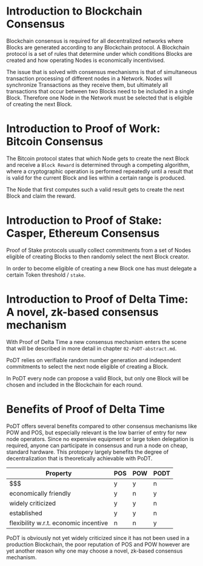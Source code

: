# Introduction to Blockchain Consensus

Blockchain consensus is required for all decentralized networks where Blocks are generated according to any Blockchain protocol. A Blockchain protocol is a set of rules that determine under which conditions Blocks are created and how operating Nodes is economically incentivised.

The issue that is solved with consensus mechanisms is that of simultaneous transaction processing of different nodes in a Network. Nodes will synchronize Transactions as they receive them, but ultimately all transactions that occur between two Blocks need to be included in a single Block. Therefore one Node in the Network must be selected that is eligible of creating the next Block. 

# Introduction to Proof of Work: Bitcoin Consensus

The Bitcoin protocol states that which Node gets to create the next Block and receive a `Block Reward` is determined through a competing algorithm, where a cryptographic operation is performed repeatedly until a result that is valid for the current Block and lies within a certain range is produced. 

The Node that first computes such a valid result gets to create the next Block and claim the reward.

# Introduction to Proof of Stake: Casper, Ethereum Consensus

Proof of Stake protocols usually collect commitments from a set of Nodes eligible of creating Blocks to then randomly select the next Block creator. 

In order to become eligible of creating a new Block one has must delegate a certain Token threshold / `stake`.

# Introduction to Proof of Delta Time: A novel, zk-based consensus mechanism

With Proof of Delta Time a new consensus mechanism enters the scene that will be described in more detail in chapter `02-PoDT-abstract.md`. 

PoDT relies on verifiable random number generation and independent commitments to select the next node eligible of creating a Block. 

In PoDT every node can propose a valid Block, but only one Block will be chosen and included in the Blockchain for each round.

# Benefits of Proof of Delta Time 

PoDT offers several benefits compared to other consensus mechanisms like POW and POS, but especially relevant is the low barrier of entry for new node operators. Since no expensive equipment or large token delegation is required, anyone can participate in consensus and run a node on cheap, standard hardware. This protopery largely benefits the degree of decentralization that is theoretically achievable with PoDT.

| Property | POS | POW | PODT |
|---|---|---|---|
| $$$ | y | y | n |
| economically friendly | y | n | y |
| widely criticized | y | y | n |
| established | y | y | n |
| flexibility w.r.t. economic incentive | n | n | y |

PoDT is obviously not yet widely criticized since it has not been used in a production Blockchain, the poor reputation of POS and POW however are yet another reason why one may choose a novel, zk-based consensus mechanism.
